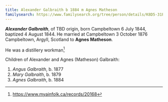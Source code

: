 ```yaml
---
title: Alexander Galbraith b 1884 m Agnes Matheson
familysearch: https://www.familysearch.org/tree/person/details/K8D5-31F
---
```

***Alexander Galbraith***, of TBD origin, born Campbeltown 6 July 1844, baptized 4 August 1844.  He married at Campbeltown 3 October 1876
Campbeltown, Argyll, Scotland to **Agnes Matheson**.

He was a distillery workman[^mary-marriage]

Children of Alexander and Agnes (Matheson) Galbraith:

1. *Angus Galbraith*, b. 1877
2. *Mary Galbraith*, b. 1879
3. *Agnes Galbraith*, b. 1884

[^mary-marriage]: https://www.myainfolk.ca/records/20168
